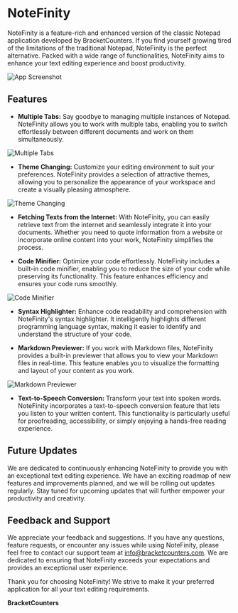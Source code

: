 # NoteFinity

NoteFinity is a feature-rich and enhanced version of the classic Notepad application developed by BracketCounters. If you find yourself growing tired of the limitations of the traditional Notepad, NoteFinity is the perfect alternative. Packed with a wide range of functionalities, NoteFinity aims to enhance your text editing experience and boost productivity.

![App Screenshot](https://assets-sy1.bracketcounters.com/img/e03d75c5e9ac06.png)

## Features

- **Multiple Tabs:** Say goodbye to managing multiple instances of Notepad. NoteFinity allows you to work with multiple tabs, enabling you to switch effortlessly between different documents and work on them simultaneously.

![Multiple Tabs](https://assets-sy1.bracketcounters.com/img/452ae011b8.png)

- **Theme Changing:** Customize your editing environment to suit your preferences. NoteFinity provides a selection of attractive themes, allowing you to personalize the appearance of your workspace and create a visually pleasing atmosphere.

![Theme Changing](https://assets-sy1.bracketcounters.com/img/33602ed5e1dda8c.png)

- **Fetching Texts from the Internet:** With NoteFinity, you can easily retrieve text from the internet and seamlessly integrate it into your documents. Whether you need to quote information from a website or incorporate online content into your work, NoteFinity simplifies the process.

- **Code Minifier:** Optimize your code effortlessly. NoteFinity includes a built-in code minifier, enabling you to reduce the size of your code while preserving its functionality. This feature enhances efficiency and ensures your code runs smoothly.

![Code Minifier](https://assets-sy1.bracketcounters.com/img/9f628287b.png)

- **Syntax Highlighter:** Enhance code readability and comprehension with NoteFinity's syntax highlighter. It intelligently highlights different programming language syntax, making it easier to identify and understand the structure of your code.

- **Markdown Previewer:** If you work with Markdown files, NoteFinity provides a built-in previewer that allows you to view your Markdown files in real-time. This feature enables you to visualize the formatting and layout of your content as you work.

![Markdown Previewer](https://assets-sy1.bracketcounters.com/img/3292e71556e58.png)

- **Text-to-Speech Conversion:** Transform your text into spoken words. NoteFinity incorporates a text-to-speech conversion feature that lets you listen to your written content. This functionality is particularly useful for proofreading, accessibility, or simply enjoying a hands-free reading experience.


## Future Updates
We are dedicated to continuously enhancing NoteFinity to provide you with an exceptional text editing experience. We have an exciting roadmap of new features and improvements planned, and we will be rolling out updates regularly. Stay tuned for upcoming updates that will further empower your productivity and creativity.

## Feedback and Support
We appreciate your feedback and suggestions. If you have any questions, feature requests, or encounter any issues while using NoteFinity, please feel free to contact our support team at info@bracketcounters.com. We are dedicated to ensuring that NoteFinity exceeds your expectations and provides an exceptional user experience.

Thank you for choosing NoteFinity! We strive to make it your preferred application for all your text editing requirements.

**BracketCounters**